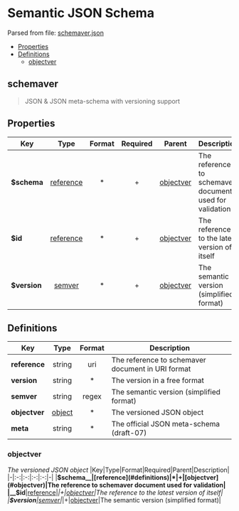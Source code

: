 # __Semantic JSON Schema__

Parsed from file: [schemaver.json](https://schema.linterhub.com/schemaver.json#)
* [Properties](#properties)
* [Definitions](#definitions)
	* [objectver](#objectver)
## schemaver
> JSON & JSON meta-schema with versioning support
## __Properties__
|Key|Type|Format|Required|Parent|Description|
|-|:-:|:-:|:-:|:-:|-|
|__$schema__|[reference](#definitions)|*|+|[objectver](#objectver)|The reference to schemaver document used for validation|
|__$id__|[reference](#definitions)|*|+|[objectver](#objectver)|The reference to the latest version of itself|
|__$version__|[semver](#definitions)|*|+|[objectver](#objectver)|The semantic version (simplified format)|
## __Definitions__
|Key|Type|Format|Description|
|-|:-:|:-:|-|
|__reference__|string|uri|The reference to schemaver document in URI format|
|__version__|string|*|The version in a free format|
|__semver__|string|regex|The semantic version (simplified format)|
|__objectver__|[object](#objectver)|*|The versioned JSON object|
|__meta__|string|*|The official JSON meta-schema (draft-07)|
### __objectver__
_The versioned JSON object_
|Key|Type|Format|Required|Parent|Description|
|-|:-:|:-:|:-:|:-:|-|
|__$schema__|[reference](#definitions)|*|+|[objectver](#objectver)|The reference to schemaver document used for validation|
|__$id__|[reference](#definitions)|*|+|[objectver](#objectver)|The reference to the latest version of itself|
|__$version__|[semver](#definitions)|*|+|[objectver](#objectver)|The semantic version (simplified format)|